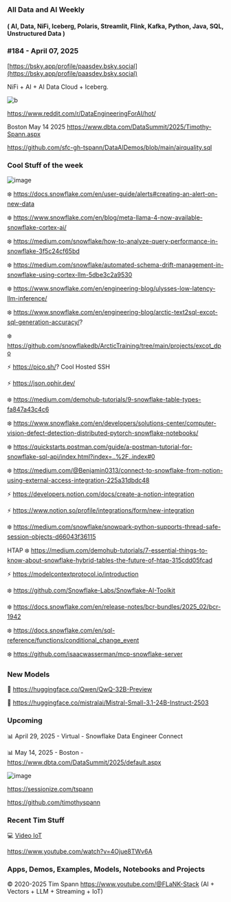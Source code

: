###  All Data and AI Weekly 
#### ( AI, Data, NiFi, Iceberg, Polaris, Streamlit, Flink, Kafka, Python, Java, SQL, Unstructured Data )  
### #184 - April 07, 2025

[https://bsky.app/profile/paasdev.bsky.social](https://bsky.app/profile/paasdev.bsky.social)

NiFi + AI + AI Data Cloud + Iceberg.


![b](https://images.credential.net/badge/tiny/g6fomszs_1741624330730_badge.png)


https://www.reddit.com/r/DataEngineeringForAI/hot/


Boston May 14 2025
https://www.dbta.com/DataSummit/2025/Timothy-Spann.aspx

https://github.com/sfc-gh-tspann/DataAIDemos/blob/main/airquality.sql


### Cool Stuff of the week

![image](https://github.com/user-attachments/assets/198a23fa-1ad0-47a5-a48f-18247d877e0f)



❄️ https://docs.snowflake.com/en/user-guide/alerts#creating-an-alert-on-new-data

❄️ https://www.snowflake.com/en/blog/meta-llama-4-now-available-snowflake-cortex-ai/

❄️ https://medium.com/snowflake/how-to-analyze-query-performance-in-snowflake-3f5c24cf65bd

❄️ https://medium.com/snowflake/automated-schema-drift-management-in-snowflake-using-cortex-llm-5dbe3c2a9530

❄️ https://www.snowflake.com/en/engineering-blog/ulysses-low-latency-llm-inference/

❄️ https://www.snowflake.com/en/engineering-blog/arctic-text2sql-excot-sql-generation-accuracy/?

❄️ https://github.com/snowflakedb/ArcticTraining/tree/main/projects/excot_dpo

⚡️ https://pico.sh/?   Cool Hosted SSH

⚡️ https://json.ophir.dev/

❄️ https://medium.com/demohub-tutorials/9-snowflake-table-types-fa847a43c4c6

❄️ https://www.snowflake.com/en/developers/solutions-center/computer-vision-defect-detection-distributed-pytorch-snowflake-notebooks/

❄️ https://quickstarts.postman.com/guide/a-postman-tutorial-for-snowflake-sql-api/index.html?index=..%2F..index#0

❄️ https://medium.com/@Benjamin0313/connect-to-snowflake-from-notion-using-external-access-integration-225a31dbdc48

⚡️ https://developers.notion.com/docs/create-a-notion-integration

⚡️ https://www.notion.so/profile/integrations/form/new-integration

❄️ https://medium.com/snowflake/snowpark-python-supports-thread-safe-session-objects-d66043f36115

HTAP
❄️ https://medium.com/demohub-tutorials/7-essential-things-to-know-about-snowflake-hybrid-tables-the-future-of-htap-315cdd05fcad


⚡️ https://modelcontextprotocol.io/introduction

❄️ https://github.com/Snowflake-Labs/Snowflake-AI-Toolkit

❄️ https://docs.snowflake.com/en/release-notes/bcr-bundles/2025_02/bcr-1942

❄️ https://docs.snowflake.com/en/sql-reference/functions/conditional_change_event

❄️ https://github.com/isaacwasserman/mcp-snowflake-server



### New Models

🚀 https://huggingface.co/Qwen/QwQ-32B-Preview

🚀 https://huggingface.co/mistralai/Mistral-Small-3.1-24B-Instruct-2503


### Upcoming



📊 April 29, 2025 - Virtual - Snowflake Data Engineer Connect

📊 May 14, 2025 - Boston - https://www.dbta.com/DataSummit/2025/default.aspx

![image](https://github.com/user-attachments/assets/4d9314a0-92a9-4d77-bafd-668347f8e913)


https://sessionize.com/tspann

https://github.com/timothyspann


### Recent Tim Stuff

💻  [Video IoT](https://www.youtube.com/watch?v=Vgr1wnzxxB8&t=17s)<br/>

https://www.youtube.com/watch?v=4Ojue8TWv6A


### Apps, Demos, Examples, Models, Notebooks and Projects

&copy; 2020-2025 Tim Spann  https://www.youtube.com/@FLaNK-Stack
(AI +  Vectors + LLM + Streaming + IoT)  


